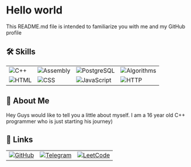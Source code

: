 <!DOCTYPE html>
<html lang="en">
<head>
    <meta charset="UTF-8">
    <meta name="viewport" content="width=device-width, initial-scale=1.0">
    <title>Hello World</title>
</head>
<body>

<h1>Hello world</h1>
<p>This README.md file is intended to familiarize you with me and my GitHub profile</p>

<h2>🛠 Skills</h2>
<table>
    <tr>
        <td><img src="https://img.shields.io/badge/C++-00599C?style=for-the-badge&logo=c%2b%2b&logoColor=white" alt="C++"></td>
        <td><img src="https://img.shields.io/badge/Assembly-525252?style=for-the-badge&logo=assemblyscript&logoColor=white" alt="Assembly"></td>
        <td><img src="https://img.shields.io/badge/PostgreSQL-336791?style=for-the-badge&logo=postgresql&logoColor=white" alt="PostgreSQL"></td>
        <td><img src="https://img.shields.io/badge/Algorithms-1F2C56?style=for-the-badge&logo=python&logoColor=white" alt="Algorithms"></td>
    </tr>
    <tr>
        <td><img src="https://img.shields.io/badge/HTML-E34F26?style=for-the-badge&logo=html5&logoColor=white" alt="HTML"></td>
        <td><img src="https://img.shields.io/badge/CSS-1572B6?style=for-the-badge&logo=css3&logoColor=white" alt="CSS"></td>
        <td><img src="https://img.shields.io/badge/JavaScript-F7DF1E?style=for-the-badge&logo=javascript&logoColor=white&color=yellow" alt="JavaScript"></td>
        <td><img src="https://img.shields.io/badge/HTTP-005C87?style=for-the-badge&logo=apache&logoColor=white" alt="HTTP"></td>
    </tr>
</table>

<h2>🚀 About Me</h2>
<p>Hey Guys would like to tell you a little about myself. I am a 16 year old C++ programmer who is just starting his journey)</p>

<h2>🔗 Links</h2>
<table>
    <tr>
        <td><a href="https://github.com/alt-enterssx"><img src="https://img.shields.io/badge/GitHub-181717?style=for-the-badge&logo=github&logoColor=white" alt="GitHub"></a></td>
        <td><a href="https://t.me/altenter_code"><img src="https://img.shields.io/badge/Telegram-26A5E4?style=for-the-badge&logo=telegram&logoColor=white" alt="Telegram"></a></td>
        <td><a href="https://leetcode"><img src="https://img.shields.io/badge/LeetCode-F8C200?style=for-the-badge&logo=leetcode&logoColor=white&color=yellow" alt="LeetCode"></a></td>
    </tr>
</table>

</body>
</html>
